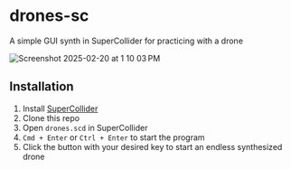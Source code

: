 # drones-sc

A simple GUI synth in SuperCollider for practicing with a drone

![Screenshot 2025-02-20 at 1 10 03 PM](https://github.com/user-attachments/assets/eb9d3087-e734-443f-81ba-245fbe8b516c)

## Installation 

1. Install [SuperCollider](https://supercollider.github.io/downloads)
2. Clone this repo
3. Open `drones.scd` in SuperCollider
4. `Cmd + Enter` or `Ctrl + Enter` to start the program
5. Click the button with your desired key to start an endless synthesized drone
